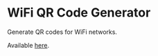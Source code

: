 # WiFi QR Code Generator

Generate QR codes for WiFi networks.


Available [here](https://mehmetmalli.com.tr/wifi-qr).

